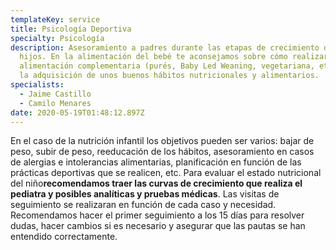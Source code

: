 ```yaml
---
templateKey: service
title: Psicología Deportiva
specialty: Psicología
description: Asesoramiento a padres durante las etapas de crecimiento de sus
  hijos. En la alimentación del bebé te aconsejamos sobre cómo realizar la
  alimentación complementaria (purés, Baby Led Weaning, vegetariana, etc) para
  la adquisición de unos buenos hábitos nutricionales y alimentarios.
specialists:
  - Jaime Castillo
  - Camilo Menares
date: 2020-05-19T01:48:12.897Z
---
```

En el caso de la nutrición infantil los objetivos pueden ser varios: bajar de peso, subir de peso, reeducación de los hábitos, asesoramiento en casos de alergias e intolerancias alimentarias, planificación en función de las prácticas deportivas que se realicen, etc. Para evaluar el estado nutricional del niño**recomendamos traer las curvas de crecimiento que realiza el pediatra y posibles analíticas y pruebas médicas**. Las visitas de seguimiento se realizaran en función de cada caso y necesidad. Recomendamos hacer el primer seguimiento a los 15 días para resolver dudas, hacer cambios si es necesario y asegurar que las pautas se han entendido correctamente.